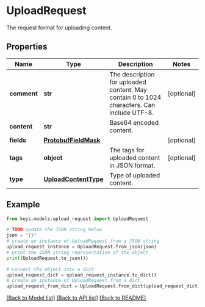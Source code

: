 # UploadRequest

The request format for uploading content.

## Properties

Name | Type | Description | Notes
------------ | ------------- | ------------- | -------------
**comment** | **str** | The description for uploaded content. May contain 0 to 1024 characters. Can include UTF-8. | [optional] 
**content** | **str** | Base64 encoded content. | 
**fields** | [**ProtobufFieldMask**](ProtobufFieldMask.md) |  | [optional] 
**tags** | **object** | The tags for uploaded content in JSON format. | [optional] 
**type** | [**UploadContentType**](UploadContentType.md) | Type of uploaded content. | 

## Example

```python
from keys.models.upload_request import UploadRequest

# TODO update the JSON string below
json = "{}"
# create an instance of UploadRequest from a JSON string
upload_request_instance = UploadRequest.from_json(json)
# print the JSON string representation of the object
print(UploadRequest.to_json())

# convert the object into a dict
upload_request_dict = upload_request_instance.to_dict()
# create an instance of UploadRequest from a dict
upload_request_from_dict = UploadRequest.from_dict(upload_request_dict)
```
[[Back to Model list]](../README.md#documentation-for-models) [[Back to API list]](../README.md#documentation-for-api-endpoints) [[Back to README]](../README.md)


